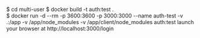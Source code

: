 $ cd multi-user
$ docker build -t auth:test .                                                                 
$ docker run -d --rm -p 3600:3600 -p 3000:3000 --name auth-test -v .:/app -v /app/node_modules -v /app/client/node_modules auth:test
launch your browser at http://localhost:3000/login
